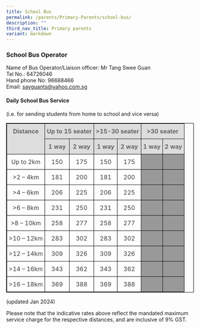 ```yaml
---
title: School Bus
permalink: /parents/Primary-Parents/school-bus/
description: ""
third_nav_title: Primary parents
variant: markdown
---
```

### School Bus Operator  


Name of Bus Operator/Liaison officer: Mr Tang Swee Guan <br>
Tel No.: 64726046  <br>
Hand phone No: 96688466  <br>
Email:&nbsp;[sayguants@yahoo.com.sg](mailto:sayguants@yahoo.com.sg)

#### Daily School Bus Service&nbsp;

(i.e. for sending students from home to school and vice versa)

<style type="text/css">
.tg {
    border-color: black;
    border-style: solid;
    border-width: 1px;
    border-collapse: collapse;
    border-spacing: 0;
}
.tg td {
    overflow: hidden;
    padding: 10px 5px;
    word-break: normal;
}
.tg th {
    font-weight: normal;
    overflow: hidden;
    padding: 10px 5px;
    word-break: normal;
}
.tg .tg-a4yv {
    border-color: black;
    border-style: solid;
    border-width: 1px;
    background-color: #DDD;
    color: #666;
    font-weight: bold;
    text-align: center;
    vertical-align: top
}
.tg .tg-kw6s {
    border-color: black;
    border-style: solid;
    border-width: 1px;
    color: #3D3D3D;
    text-align: center;
    vertical-align: bottom
}
.tg .tg-x1qg {
    border-color: black;
    border-style: solid;
    border-width: 1px;
    background-color: #999;
    color: #3D3D3D;
    text-align: center;
    vertical-align: bottom
}
</style>
<table class="tg">
  <thead>
    <tr>
      <th class="tg-a4yv" rowspan="2">Distance</th>
      <th class="tg-a4yv" colspan="2">Up to 15 seater</th>
      <th class="tg-a4yv" colspan="2">&gt;15-30 seater</th>
      <th class="tg-a4yv" colspan="2">&gt;30 seater</th>
    </tr>
    <tr>
      <th class="tg-a4yv">1 way</th>
      <th class="tg-a4yv">2 way</th>
      <th class="tg-a4yv">1 way</th>
      <th class="tg-a4yv">2 way</th>
      <th class="tg-a4yv">1 way</th>
      <th class="tg-a4yv">2 way</th>
    </tr>
  </thead>
  <tbody>
    <tr>
      <td class="tg-kw6s">Up to 2km</td>
      <td class="tg-kw6s">150</td>
      <td class="tg-kw6s">175</td>
      <td class="tg-kw6s">150</td>
      <td class="tg-kw6s">175</td>
      <td class="tg-x1qg"></td>
      <td class="tg-x1qg"></td>
    </tr>
    <tr>
      <td class="tg-kw6s">&gt;2 – 4km</td>
      <td class="tg-kw6s">181</td>
      <td class="tg-kw6s">200</td>
      <td class="tg-kw6s">181</td>
      <td class="tg-kw6s">200</td>
      <td class="tg-x1qg"></td>
      <td class="tg-x1qg"></td>
    </tr>
    <tr>
      <td class="tg-kw6s">&gt;4 – 6km</td>
      <td class="tg-kw6s">206</td>
      <td class="tg-kw6s">225</td>
      <td class="tg-kw6s">206</td>
      <td class="tg-kw6s">225</td>
      <td class="tg-x1qg"></td>
      <td class="tg-x1qg"></td>
    </tr>
		  <tr>
      <td class="tg-kw6s">&gt;6 – 8km</td>
      <td class="tg-kw6s">231</td>
      <td class="tg-kw6s">250</td>
      <td class="tg-kw6s">231</td>
      <td class="tg-kw6s">250</td>
      <td class="tg-x1qg"></td>
      <td class="tg-x1qg"></td>
    </tr>
    <tr>
      <td class="tg-kw6s">&gt;8 – 10km</td>
      <td class="tg-kw6s">258</td>
      <td class="tg-kw6s">277</td>
      <td class="tg-kw6s">258</td>
      <td class="tg-kw6s">277</td>
      <td class="tg-x1qg"></td>
      <td class="tg-x1qg"></td>
    </tr>
    <tr>
      <td class="tg-kw6s">&gt;10 – 12km</td>
      <td class="tg-kw6s">283</td>
      <td class="tg-kw6s">302</td>
      <td class="tg-kw6s">283</td>
      <td class="tg-kw6s">302</td>
      <td class="tg-x1qg"></td>
      <td class="tg-x1qg"></td>
    </tr>
    <tr>
      <td class="tg-kw6s">&gt;12 – 14km</td>
      <td class="tg-kw6s">309</td>
      <td class="tg-kw6s">326</td>
      <td class="tg-kw6s">309</td>
      <td class="tg-kw6s">326</td>
      <td class="tg-x1qg"></td>
      <td class="tg-x1qg"></td>
    </tr>
    <tr>
      <td class="tg-kw6s">&gt;14 – 16km</td>
      <td class="tg-kw6s">343</td>
      <td class="tg-kw6s">362</td>
      <td class="tg-kw6s">343</td>
      <td class="tg-kw6s">362</td>
      <td class="tg-x1qg"></td>
      <td class="tg-x1qg"></td>
    </tr>
    <tr>
      <td class="tg-kw6s">&gt;16 – 18km</td>
      <td class="tg-kw6s">369</td>
      <td class="tg-kw6s">388</td>
      <td class="tg-kw6s">369</td>
      <td class="tg-kw6s">388</td>
      <td class="tg-x1qg"></td>
      <td class="tg-x1qg"></td>
    </tr>
  </tbody>
</table>
(updated Jan 2024)

Please note that the indicative rates above reflect the mandated maximum service charge for the respective distances, and are inclusive of 9% GST.